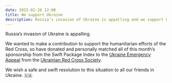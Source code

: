 ```yaml
---
date: 2022-02-26 12:00
title: We support Ukraine
description: Russia’s invasion of Ukraine is appalling and we support Ukraine.
---
```


Russia’s invasion of Ukraine is appalling.

We wanted to make a contribution to support the humanitarian efforts of the Red Cross, so have donated and personally matched all of this month’s sponsorship from the Swift Package Index to the [Ukraine Emergency Appeal](https://donate.redcrossredcrescent.org/ua/donate/~my-donation) from the [Ukrainian Red Cross Society](https://redcross.org.ua).

We wish a safe and swift resolution to this situation to all our friends in Ukraine. 🇺🇦
